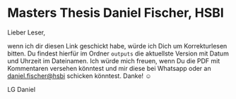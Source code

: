 ﻿# Masters Thesis Daniel Fischer, HSBI

Lieber Leser,

wenn ich dir diesen Link geschickt habe, würde ich Dich um Korrekturlesen bitten. Du findest hierfür im Ordner `outputs` die aktuellste Version mit Datum und Uhrzeit im Dateinamen. Ich würde mich freuen, wenn Du die PDF mit Kommentaren versehen könntest und mir diese bei Whatsapp oder an <daniel.fischer@hsbi> schicken könntest. Danke! ☺️

LG Daniel
